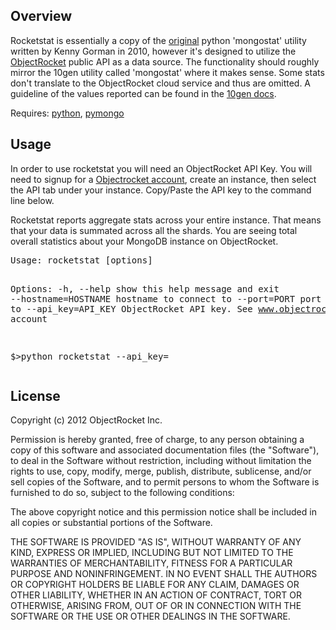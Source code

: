 <h2>Overview</h2>
Rocketstat is essentially a copy of the <a href=https://github.com/kgorman/mongostat>original</a> python 'mongostat' utility written by Kenny Gorman in 2010, however it's designed to utilize the <a href=http://www.objectrocket.com>ObjectRocket</a> public API as a data source.  The functionality should roughly mirror the 10gen utility called 'mongostat' where it makes sense.  Some stats don't translate to the ObjectRocket cloud service and thus are omitted.  A guideline of the values reported can be found in the <a href=http://docs.mongodb.org/manual/reference/mongostat/>10gen docs</a>.

Requires: <a href=http://www.python.org/>python</a>, <a href=http://api.mongodb.org/python/current/>pymongo</a>

<h2>Usage</h2>
<p>
	In order to use rocketstat you will need an ObjectRocket API Key.  You will need to signup for a <a href=http://www.objectrocket.com>Objectrocket account</a>, create an instance, then select the API tab under your instance.  Copy/Paste the API key to the command line below.
<p>
	Rocketstat reports aggregate stats across your entire instance.  That means that your data is summated across all the shards.  You are seeing total overall statistics about your MongoDB instance on ObjectRocket.
<pre>
Usage: rocketstat [options]

Options:
  -h, --help           show this help message and exit
  --hostname=HOSTNAME  hostname to connect to
  --port=PORT          port to connect to
  --api_key=API_KEY    ObjectRocket API key.  See www.objectrocket.com for an account


$>python rocketstat --api_key=<your api key>
</pre>

<h2>License</h2>
Copyright (c) 2012 ObjectRocket Inc.

Permission is hereby granted, free of charge, to any person obtaining a copy of this software and associated documentation files (the "Software"), to deal in the Software without restriction, including without limitation the rights to use, copy, modify, merge, publish, distribute, sublicense, and/or sell copies of the Software, and to permit persons to whom the Software is furnished to do so, subject to the following conditions:

The above copyright notice and this permission notice shall be included in all copies or substantial portions of the Software.

THE SOFTWARE IS PROVIDED "AS IS", WITHOUT WARRANTY OF ANY KIND, EXPRESS OR IMPLIED, INCLUDING BUT NOT LIMITED TO THE WARRANTIES OF MERCHANTABILITY, FITNESS FOR A PARTICULAR PURPOSE AND NONINFRINGEMENT. IN NO EVENT SHALL THE AUTHORS OR COPYRIGHT HOLDERS BE LIABLE FOR ANY CLAIM, DAMAGES OR OTHER LIABILITY, WHETHER IN AN ACTION OF CONTRACT, TORT OR OTHERWISE, ARISING FROM, OUT OF OR IN CONNECTION WITH THE SOFTWARE OR THE USE OR OTHER DEALINGS IN THE SOFTWARE.